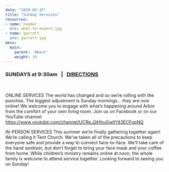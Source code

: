 ```yaml
---
date: "2019-02-15"
title: "Sunday Services"
resources:
- name: header
  src: what-to-expect.jpg
- name: garrett
  src: garrett.jpg
menu:
  main:
    parent: 'About'
    weight: 10
---
```


<h3>
  SUNDAYS at 9:30am
  &nbsp; | &nbsp;
  <a href="https://www.google.com/maps?ll=47.823842,-122.137331&z=16&t=m&hl=en-US&gl=US&mapclient=embed&q=19126+WA-9+Snohomish,+WA+98296">DIRECTIONS</a>
</h3>

&nbsp;

ONLINE SERVICES
The world has changed and so we’re rolling with the punches. The biggest adjustment is Sunday mornings… they are now online! We welcome you to engage with what’s happening around Arbor from the comfort of your own living room. Join us on Facebook or on our YouTube channel: https://www.youtube.com/channel/UCRe_QiHhuGwlIY43ECFopNQ 

IN-PERSON SERVICES
This summer we’re finally gathering together again! We’re calling it Tent Church. We’ve taken all of the precautions to keep everyone safe and provide a way to connect face-to-face. We’ll take care of the hand sanitizer, but don’t forget to bring your face mask and your coffee from home. While children’s ministry remains online at noon, the whole family is welcome to attend service together. Looking forward to seeing you on Sunday!



